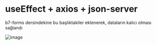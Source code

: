 # useEffect + axios + json-server

b7-forms dersindekine bu başlıktakiler eklenerek, dataların kalıcı olması sağlandı

![image](https://github.com/manahter/patika-odev/assets/73780835/060cb326-c162-4a96-94df-4714e49afe75)


